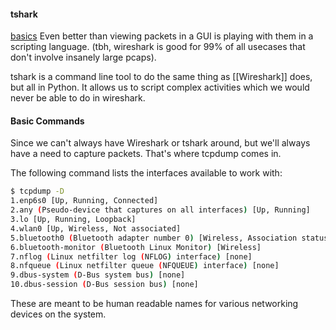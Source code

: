 #### tshark
[basics](https://hackertarget.com/tshark-tutorial-and-filter-examples/)
Even better than viewing packets in a GUI is playing with them in a scripting language. (tbh, wireshark is good for 99% of all usecases that don't involve insanely large pcaps).

tshark is a command line tool to do the same thing as [[Wireshark]] does, but all in Python. It allows us to script complex activities which we would never be able to do in wireshark.

#### Basic Commands
Since we can't always have Wireshark or tshark around, but we'll always have a need to capture packets. That's where tcpdump comes in. 

The following command lists the interfaces available to work with:
```bash
$ tcpdump -D
1.enp6s0 [Up, Running, Connected]
2.any (Pseudo-device that captures on all interfaces) [Up, Running]
3.lo [Up, Running, Loopback]
4.wlan0 [Up, Wireless, Not associated]
5.bluetooth0 (Bluetooth adapter number 0) [Wireless, Association status unknown]
6.bluetooth-monitor (Bluetooth Linux Monitor) [Wireless]
7.nflog (Linux netfilter log (NFLOG) interface) [none]
8.nfqueue (Linux netfilter queue (NFQUEUE) interface) [none]
9.dbus-system (D-Bus system bus) [none]
10.dbus-session (D-Bus session bus) [none]
```

These are meant to be human readable names for various networking devices on the system.

